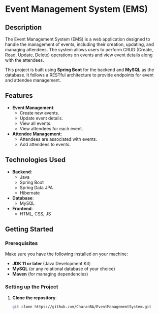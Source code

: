 # Event Management System (EMS)

## Description
The Event Management System (EMS) is a web application designed to handle the management of events, including their creation, updating, and managing attendees. The system allows users to perform CRUD (Create, Read, Update, Delete) operations on events and view event details along with the attendees.

This project is built using **Spring Boot** for the backend and **MySQL** as the database. It follows a RESTful architecture to provide endpoints for event and attendee management.

## Features
- **Event Management**: 
  - Create new events.
  - Update event details.
  - View all events.
  - View attendees for each event.
- **Attendee Management**: 
  - Attendees are associated with events.
  - Add attendees to events.

## Technologies Used
- **Backend**: 
  - Java
  - Spring Boot
  - Spring Data JPA
  - Hibernate
- **Database**: 
  - MySQL
- **Frontend**: 
  - HTML, CSS, JS 

## Getting Started

### Prerequisites
Make sure you have the following installed on your machine:
- **JDK 11 or later** (Java Development Kit)
- **MySQL** (or any relational database of your choice)
- **Maven** (for managing dependencies)

### Setting up the Project

1. **Clone the repository**:
   ```bash
   git clone https://github.com/CharanBA/EventManagementSystem.git
